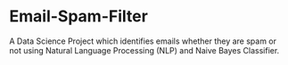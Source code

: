 # Email-Spam-Filter
A Data Science Project which identifies emails whether they are spam or not using Natural Language Processing (NLP) and Naive Bayes Classifier.
